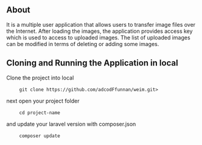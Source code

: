 <h2>About</h2>
<p>It is a multiple user application that allows users to transfer image files over the Internet.
After loading the images, the application provides access key which is used to access to uploaded images.
The list of uploaded images can be modified in terms of deleting or adding some images.
</p>

<h2>Cloning and Running the Application in local</h2>
<p>Clone the project into local</p>

<pre>
	<code class="language-bash">git clone https://github.com/adcodFfunnan/weim.git></code>
</pre>
<p>next open your project folder</p>
<pre>
	<code class="language-bash">cd project-name</code>
</pre>
<p>and update your laravel version with composer.json</p>
<pre>
	<code class="language-bash">composer update</code>
</pre>
